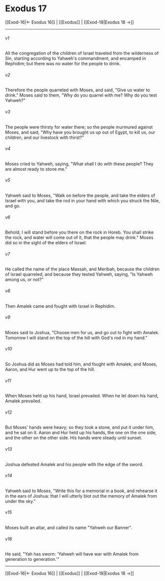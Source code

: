# Exodus 17

[[Exod-16|← Exodus 16]] | [[Exodus]] | [[Exod-18|Exodus 18 →]]
***



###### v1 
All the congregation of the children of Israel traveled from the wilderness of Sin, starting according to Yahweh's commandment, and encamped in Rephidim; but there was no water for the people to drink. 

###### v2 
Therefore the people quarreled with Moses, and said, "Give us water to drink." Moses said to them, "Why do you quarrel with me? Why do you test Yahweh?" 

###### v3 
The people were thirsty for water there; so the people murmured against Moses, and said, "Why have you brought us up out of Egypt, to kill us, our children, and our livestock with thirst?" 

###### v4 
Moses cried to Yahweh, saying, "What shall I do with these people? They are almost ready to stone me." 

###### v5 
Yahweh said to Moses, "Walk on before the people, and take the elders of Israel with you, and take the rod in your hand with which you struck the Nile, and go. 

###### v6 
Behold, I will stand before you there on the rock in Horeb. You shall strike the rock, and water will come out of it, that the people may drink." Moses did so in the sight of the elders of Israel. 

###### v7 
He called the name of the place Massah, and Meribah, because the children of Israel quarreled, and because they tested Yahweh, saying, "Is Yahweh among us, or not?" 

###### v8 
Then Amalek came and fought with Israel in Rephidim. 

###### v9 
Moses said to Joshua, "Choose men for us, and go out to fight with Amalek. Tomorrow I will stand on the top of the hill with God's rod in my hand." 

###### v10 
So Joshua did as Moses had told him, and fought with Amalek; and Moses, Aaron, and Hur went up to the top of the hill. 

###### v11 
When Moses held up his hand, Israel prevailed. When he let down his hand, Amalek prevailed. 

###### v12 
But Moses' hands were heavy; so they took a stone, and put it under him, and he sat on it. Aaron and Hur held up his hands, the one on the one side, and the other on the other side. His hands were steady until sunset. 

###### v13 
Joshua defeated Amalek and his people with the edge of the sword. 

###### v14 
Yahweh said to Moses, "Write this for a memorial in a book, and rehearse it in the ears of Joshua: that I will utterly blot out the memory of Amalek from under the sky." 

###### v15 
Moses built an altar, and called its name "Yahweh our Banner". 

###### v16 
He said, "Yah has sworn: 'Yahweh will have war with Amalek from generation to generation.'"

***
[[Exod-16|← Exodus 16]] | [[Exodus]] | [[Exod-18|Exodus 18 →]]
